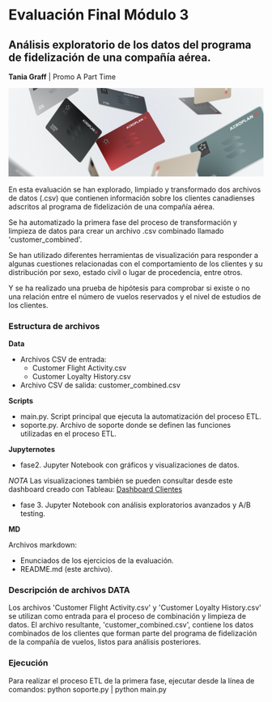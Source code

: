# Evaluación Final Módulo 3 
## Análisis exploratorio de los datos del programa de fidelización de una compañía aérea.
**Tania Graff** | Promo A Part Time

![imagen_portada_modulo](portada.png)

En esta evaluación se han explorado, limpiado y transformado dos archivos de datos (.csv) que contienen información sobre los clientes canadienses adscritos al programa de fidelización de una compañía aérea.

Se ha automatizado la primera fase del proceso de transformación y limpieza de datos para crear un archivo .csv combinado llamado 'customer_combined'.

Se han utilizado diferentes herramientas de visualización para responder a algunas cuestiones relacionadas con el comportamiento de los clientes y su distribución por sexo, estado civil o lugar de procedencia, entre otros.

Y se ha realizado una prueba de hipótesis para comprobar si existe o no una relación entre el número de vuelos reservados y el nivel de estudios de los clientes.

### Estructura de archivos
**Data**
- Archivos CSV de entrada:
    - Customer Flight Activity.csv
    - Customer Loyalty History.csv
- Archivo CSV de salida:
customer_combined.csv

**Scripts**
- main.py. Script principal que ejecuta la automatización del proceso ETL.
- soporte.py. Archivo de soporte donde se definen las funciones utilizadas en el proceso ETL.

**Jupyternotes**

- fase2. Jupyter Notebook con gráficos y visualizaciones de datos.

*NOTA* Las visualizaciones también se pueden consultar desde este dashboard creado con Tableau: [Dashboard Clientes](https://public.tableau.com/views/visualizacion_datos_clientes_compania_aerea/FlightActivityCanadianCustomers?:language=es-ES&publish=yes&:sid=&:redirect=auth&:display_count=n&:origin=viz_share_link)
- fase 3. Jupyter Notebook con análisis exploratorios avanzados y A/B testing.

**MD**

Archivos markdown:
- Enunciados de los ejercicios de la evaluación.
- README.md (este archivo).

### Descripción de archivos DATA
Los archivos 'Customer Flight Activity.csv' y 'Customer Loyalty History.csv' se utilizan como entrada para el proceso de combinación y limpieza de datos. El archivo resultante, 'customer_combined.csv', contiene los datos combinados de los clientes que forman parte del programa de fidelización de la compañía de vuelos, listos para análisis posteriores.

### Ejecución
Para realizar el proceso ETL de la primera fase, ejecutar desde la línea de comandos: python soporte.py | python main.py

